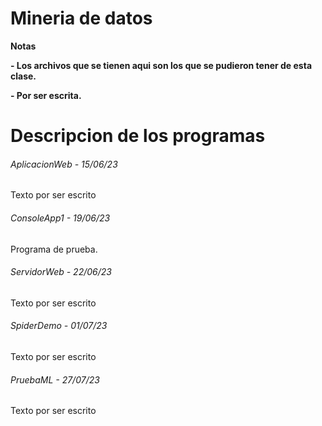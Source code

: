 # Mineria de datos

<!----Notas---->
**Notas**

**- Los archivos que se tienen aqui son los que se pudieron tener de esta clase.**

**- Por ser escrita.**
<!----Separador de las notas---->

<!----Directorio con descripcion de los programas---->
# Descripcion de los programas
###### AplicacionWeb - 15/06/23
Texto por ser escrito

<!----Separador---->

###### ConsoleApp1 - 19/06/23
Programa de prueba.

<!----Separador---->

###### ServidorWeb - 22/06/23
Texto por ser escrito

<!----Separador---->

###### SpiderDemo - 01/07/23
Texto por ser escrito

<!----Separador---->

###### PruebaML - 27/07/23
Texto por ser escrito

<!----Separador del directorio con descripcion de los programas---->